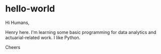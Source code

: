 # hello-world

Hi Humans,

Henry here. I'm learning some basic programming for data analytics and actuarial-related work. I like Python.

Cheers

